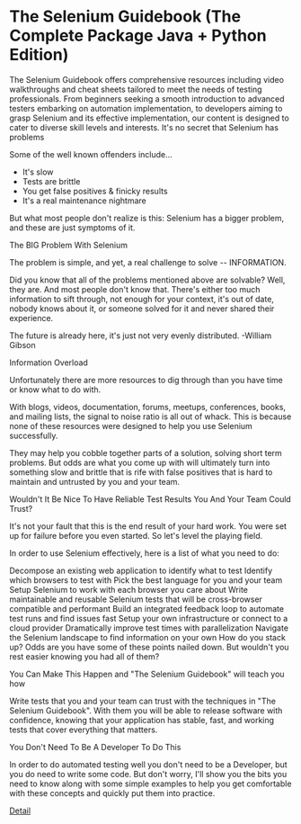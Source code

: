 # The Selenium Guidebook (The Complete Package Java + Python Edition)
The Selenium Guidebook offers comprehensive resources including video walkthroughs and cheat sheets tailored to meet the needs of testing professionals. From beginners seeking a smooth introduction to advanced testers embarking on automation implementation, to developers aiming to grasp Selenium and its effective implementation, our content is designed to cater to diverse skill levels and interests.
It's no secret that Selenium has problems

Some of the well known offenders include...
- It's slow
- Tests are brittle
- You get false positives & finicky results
- It's a real maintenance nightmare

But what most people don't realize is this: Selenium has a bigger problem, and these are just symptoms of it.

The BIG Problem With Selenium

The problem is simple, and yet, a real challenge to solve -- INFORMATION.

Did you know that all of the problems mentioned above are solvable? Well, they are. And most people don't know that. There's either too much information to sift through, not enough for your context, it's out of date, nobody knows about it, or someone solved for it and never shared their experience.

The future is already here, it's just not very evenly distributed.
-William Gibson

Information Overload

Unfortunately there are more resources to dig through than you have time or know what to do with.

With blogs, videos, documentation, forums, meetups, conferences, books, and mailing lists, the signal to noise ratio is all out of whack. This is because none of these resources were designed to help you use Selenium successfully.

They may help you cobble together parts of a solution, solving short term problems. But odds are what you come up with will ultimately turn into something slow and brittle that is rife with false positives that is hard to maintain and untrusted by you and your team.

Wouldn't It Be Nice To Have Reliable Test Results You And Your Team Could Trust?

It's not your fault that this is the end result of your hard work. You were set up for failure before you even started. So let's level the playing field.

In order to use Selenium effectively, here is a list of what you need to do:

Decompose an existing web application to identify what to test
Identify which browsers to test with
Pick the best language for you and your team
Setup Selenium to work with each browser you care about
Write maintainable and reusable Selenium tests that will be cross-browser compatible and performant
Build an integrated feedback loop to automate test runs and find issues fast
Setup your own infrastructure or connect to a cloud provider
Dramatically improve test times with parallelization
Navigate the Selenium landscape to find information on your own
How do you stack up? Odds are you have some of these points nailed down. But wouldn't you rest easier knowing you had all of them?

You Can Make This Happen and "The Selenium Guidebook" will teach you how

Write tests that you and your team can trust with the techniques in "The Selenium Guidebook". With them you will be able to release software with confidence, knowing that your application has stable, fast, and working tests that cover everything that matters.

You Don't Need To Be A Developer To Do This

In order to do automated testing well you don't need to be a Developer, but you do need to write some code. But don't worry, I'll show you the bits you need to know along with some simple examples to help you get comfortable with these concepts and quickly put them into practice.

[Detail](https://eduitfree.com/courses/the-selenium-guidebook-the-complete-package-java-python-edition)
